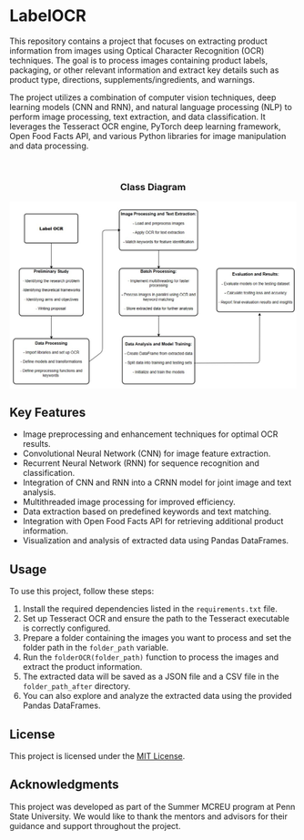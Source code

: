 # LabelOCR

<!-- Install these libraries in the current directory:

pip install virtualenv

pip install pytesseract

pip install opencv-python
 -->
 
This repository contains a project that focuses on extracting product information from images using Optical Character Recognition (OCR) techniques. The goal is to process images containing product labels, packaging, or other relevant information and extract key details such as product type, directions, supplements/ingredients, and warnings.

The project utilizes a combination of computer vision techniques, deep learning models (CNN and RNN), and natural language processing (NLP) to perform image processing, text extraction, and data classification. It leverages the Tesseract OCR engine, PyTorch deep learning framework, Open Food Facts API, and various Python libraries for image manipulation and data processing.

<br/>

<h3 align="center">Class Diagram</h3>
<img align="center" src="https://github.com/hseitaj/LabelOCR/blob/CMPSC/Diagrams/Label%20OCR%20-%20Study%20Diagram%20-%20Work%20Flow.jpg">

## Key Features

- Image preprocessing and enhancement techniques for optimal OCR results.
- Convolutional Neural Network (CNN) for image feature extraction.
- Recurrent Neural Network (RNN) for sequence recognition and classification.
- Integration of CNN and RNN into a CRNN model for joint image and text analysis.
- Multithreaded image processing for improved efficiency.
- Data extraction based on predefined keywords and text matching.
- Integration with Open Food Facts API for retrieving additional product information.
- Visualization and analysis of extracted data using Pandas DataFrames.

## Usage

To use this project, follow these steps:

1. Install the required dependencies listed in the `requirements.txt` file.
2. Set up Tesseract OCR and ensure the path to the Tesseract executable is correctly configured.
3. Prepare a folder containing the images you want to process and set the folder path in the `folder_path` variable.
4. Run the `folderOCR(folder_path)` function to process the images and extract the product information.
5. The extracted data will be saved as a JSON file and a CSV file in the `folder_path_after` directory.
6. You can also explore and analyze the extracted data using the provided Pandas DataFrames.


## License

This project is licensed under the [MIT License](LICENSE).

## Acknowledgments

This project was developed as part of the Summer MCREU program at Penn State University. We would like to thank the mentors and advisors for their guidance and support throughout the project.


<!-- 
Notes for me, to add later on.
- [Project Report](https://github.com/hseitaj/Interactive-Flow-Chart/blob/CMPSC/Additional%20Files/CMPSC%20487w%20-%20Final%20Report.pdf)
- [Demo](https://psu.mediaspace.kaltura.com/media/Hansi+Seitaj%27s+Zoom+Meeting/1_41j4889b?st=0&ed=285)

<br />
 -->

